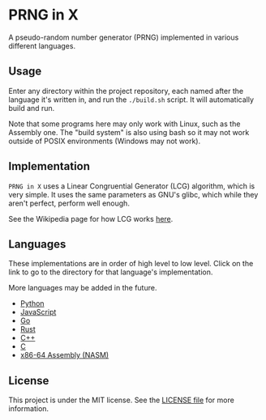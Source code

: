 # PRNG in X

A pseudo-random number generator (PRNG) implemented in various different languages.

## Usage

Enter any directory within the project repository, each named after the language it's written in, and run the `./build.sh` script. It will automatically build and run.

Note that some programs here may only work with Linux, such as the Assembly one. The "build system" is also using bash so it may not work outside of POSIX environments (Windows may not work).

## Implementation

`PRNG in X` uses a Linear Congruential Generator (LCG) algorithm, which is very simple. It uses the same parameters as GNU's glibc, which while they aren't perfect, perform well enough.

See the Wikipedia page for how LCG works [here](https://en.wikipedia.org/wiki/Linear_congruential_generator).

## Languages

These implementations are in order of high level to low level. Click on the link to go to the directory for that language's implementation.

More languages may be added in the future.

- [Python](python/)
- [JavaScript](javascript/)
- [Go](go/)
- [Rust](rust/)
- [C++](cpp/)
- [C](C/)
- [x86-64 Assembly (NASM)](assembly/)

## License

This project is under the MIT license. See the [LICENSE file](LICENSE) for more information.
